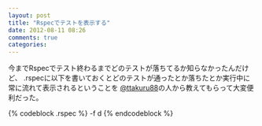 ```yaml
---
layout: post
title: "Rspecでテストを表示する"
date: 2012-08-11 08:26
comments: true
categories:
---
```

今までRspecでテスト終わるまでどのテストが落ちてるか知らなかったんだけど、
.rspecに以下を書いておくとどのテストが通ったとか落ちたとか実行中に常に流れて表示されるということを
[@ttakuru88](https://twitter.com/ttakuru88)の人から教えてもらって大変便利だった。

{% codeblock .rspec %}
-f d
{% endcodeblock %}
